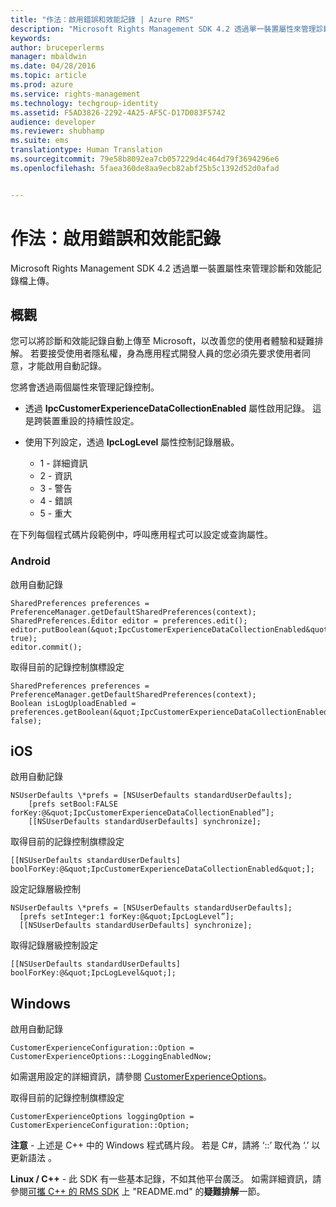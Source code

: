 ```yaml
---
title: "作法：啟用錯誤和效能記錄 | Azure RMS"
description: "Microsoft Rights Management SDK 4.2 透過單一裝置屬性來管理診斷和效能記錄檔上傳。"
keywords: 
author: bruceperlerms
manager: mbaldwin
ms.date: 04/28/2016
ms.topic: article
ms.prod: azure
ms.service: rights-management
ms.technology: techgroup-identity
ms.assetid: F5AD3826-2292-4A25-AF5C-D17D083F5742
audience: developer
ms.reviewer: shubhamp
ms.suite: ems
translationtype: Human Translation
ms.sourcegitcommit: 79e58b8092ea7cb057229d4c464d79f3694296e6
ms.openlocfilehash: 5faea360de8aa9ecb82abf25b5c1392d52d0afad


---
```


# 作法：啟用錯誤和效能記錄
Microsoft Rights Management SDK 4.2 透過單一裝置屬性來管理診斷和效能記錄檔上傳。

## 概觀 ##
您可以將診斷和效能記錄自動上傳至 Microsoft，以改善您的使用者體驗和疑難排解。 若要接受使用者隱私權，身為應用程式開發人員的您必須先要求使用者同意，才能啟用自動記錄。

您將會透過兩個屬性來管理記錄控制。

-   透過 **IpcCustomerExperienceDataCollectionEnabled** 屬性啟用記錄。 這是跨裝置重設的持續性設定。
-   使用下列設定，透過 **IpcLogLevel** 屬性控制記錄層級。

    * 1 - 詳細資訊
    * 2 - 資訊
    * 3 - 警告
    * 4 - 錯誤
    * 5 - 重大

在下列每個程式碼片段範例中，呼叫應用程式可以設定或查詢屬性。

### Android ###
啟用自動記錄

    SharedPreferences preferences = PreferenceManager.getDefaultSharedPreferences(context);
    SharedPreferences.Editor editor = preferences.edit();
    editor.putBoolean(&quot;IpcCustomerExperienceDataCollectionEnabled&quot;, true);
    editor.commit();

取得目前的記錄控制旗標設定

    SharedPreferences preferences = PreferenceManager.getDefaultSharedPreferences(context);
    Boolean isLogUploadEnabled = preferences.getBoolean(&quot;IpcCustomerExperienceDataCollectionEnabled&quot;, false);

## iOS ##
啟用自動記錄

    NSUserDefaults \*prefs = [NSUserDefaults standardUserDefaults];
        [prefs setBool:FALSE forKey:@&quot;IpcCustomerExperienceDataCollectionEnabled”];
        [[NSUserDefaults standardUserDefaults] synchronize];

取得目前的記錄控制旗標設定

    [[NSUserDefaults standardUserDefaults] boolForKey:@&quot;IpcCustomerExperienceDataCollectionEnabled&quot;];

設定記錄層級控制

    NSUserDefaults \*prefs = [NSUserDefaults standardUserDefaults];
      [prefs setInteger:1 forKey:@&quot;IpcLogLevel”];
      [[NSUserDefaults standardUserDefaults] synchronize];

取得記錄層級控制設定

    [[NSUserDefaults standardUserDefaults] boolForKey:@&quot;IpcLogLevel&quot;];
 

## Windows ##
啟用自動記錄

    CustomerExperienceConfiguration::Option = CustomerExperienceOptions::LoggingEnabledNow;

如需選用設定的詳細資訊，請參閱 [CustomerExperienceOptions](/rights-management/sdk/4.2/api/winrt/Microsoft.RightsManagement#msipcthin2_customerexperienceoptions)。

取得目前的記錄控制旗標設定

    CustomerExperienceOptions loggingOption = CustomerExperienceConfiguration::Option;


**注意** - 上述是 C++ 中的 Windows 程式碼片段。 若是 C\#，請將 ‘::’ 取代為 ‘.’ 以更新語法 。

**Linux / C++** - 此 SDK 有一些基本記錄，不如其他平台廣泛。 如需詳細資訊，請參閱[可攜 C++ 的 RMS SDK](https://github.com/AzureAD/rms-sdk-for-cpp#troubleshooting) 上 "README.md" 的**疑難排解**一節。

 

 



<!--HONumber=Jun16_HO4-->


